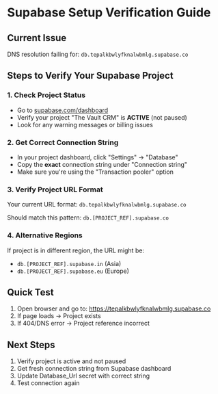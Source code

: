 # Supabase Setup Verification Guide

## Current Issue
DNS resolution failing for: `db.tepalkbwlyfknalwbmlg.supabase.co`

## Steps to Verify Your Supabase Project

### 1. Check Project Status
- Go to [supabase.com/dashboard](https://supabase.com/dashboard)
- Verify your project "The Vault CRM" is **ACTIVE** (not paused)
- Look for any warning messages or billing issues

### 2. Get Correct Connection String
- In your project dashboard, click "Settings" → "Database"
- Copy the **exact** connection string under "Connection string"
- Make sure you're using the "Transaction pooler" option

### 3. Verify Project URL Format
Your current URL format: `db.tepalkbwlyfknalwbmlg.supabase.co`

Should match this pattern: `db.[PROJECT_REF].supabase.co`

### 4. Alternative Regions
If project is in different region, the URL might be:
- `db.[PROJECT_REF].supabase.in` (Asia)
- `db.[PROJECT_REF].supabase.eu` (Europe)

## Quick Test
1. Open browser and go to: https://tepalkbwlyfknalwbmlg.supabase.co
2. If page loads → Project exists
3. If 404/DNS error → Project reference incorrect

## Next Steps
1. Verify project is active and not paused
2. Get fresh connection string from Supabase dashboard
3. Update Database_Url secret with correct string
4. Test connection again